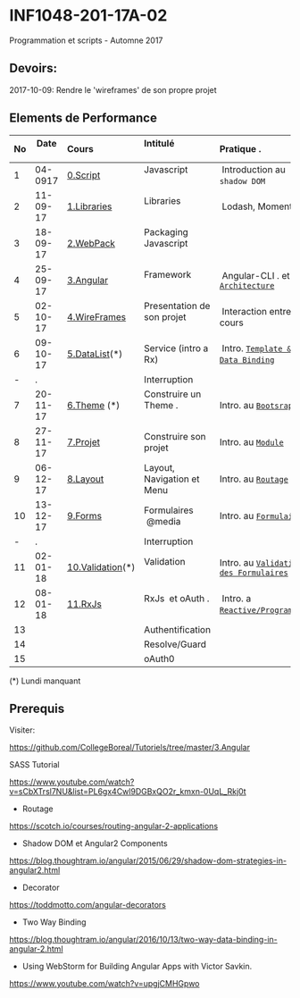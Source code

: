 # INF1048-201-17A-02
Programmation et scripts - Automne 2017

## Devoirs:

2017-10-09: Rendre le 'wireframes' de son propre projet

## Elements de Performance

|No| Date   | Cours                       | Intitulé                                |  Pratique .                            |
|--|--------|:----------------------------|:----------------------------------------|:---------------------------------------|
| 1|04-0917|[0.Script](0.JavaScript)     | Javascript                            |  Introduction au `shadow DOM`           |
| 2|11-09-17|[1.Libraries](1.Libraries)   | Libraries                               |  Lodash, Moment, ...                   |
| 3|18-09-17|[2.WebPack](2.WebPack)       | Packaging Javascript                    |                                        | 
| 4|25-09-17|[3.Angular](3.Angular)       | Framework                               |  Angular-CLI . et [`Architecture`](https://angular.io/guide/architecture) |
| 5|02-10-17|[4.WireFrames](4.WireFrames) | Presentation de son projet              |  Interaction entre les cours           |
| 6|09-10-17|[5.DataList](5.DataList)(*)  | Service (intro a Rx)                    |  Intro. [`Template & Data Binding`](https://angular.io/guide/displaying-data)  |
| -| .      |                             | Interruption                            |                                        |
| 7|20-11-17|[6.Theme](6.Theme) (*)       |  Construire un Theme .                  | Intro. au [`Bootsrapping`](https://angular.io/guide/bootstrapping)  |
| 8|27-11-17|[7.Projet](7.Projet)         | Construire son projet                   | Intro. au [`Module`](https://angular.io/guide/ngmodule) |
| 9|06-12-17|[8.Layout](8.Layout)         | Layout, Navigation et Menu              | Intro. au [`Routage`](https://angular.io/guide/router) |
|10|13-12-17|[9.Forms](9.Forms)           | Formulaires  @media                      | Intro. au [`Formulaires`](https://angular.io/guide/user-input) |
| -| .      |                             | Interruption                            |                                        |
|11|02-01-18|[10.Validation](10.Validation)(*)| Validation                                | Intro. au [`Validation des Formulaires`](https://angular.io/guide/form-validation) |
|12|08-01-18|[11.RxJs](11.RxJs)           | RxJs  et oAuth .                         |  Intro. a [`Reactive/Programming`](https://auth0.com/blog/understanding-reactive-programming-and-rxjs/) |
|13|        |                             | Authentification                        |                                        |
|14|        |                             | Resolve/Guard                           |                                        |
|15|        |                             | oAuth0                                  |                                        |

(*) Lundi manquant

## Prerequis

Visiter:

https://github.com/CollegeBoreal/Tutoriels/tree/master/3.Angular

SASS Tutorial

https://www.youtube.com/watch?v=sCbXTrsl7NU&list=PL6gx4Cwl9DGBxQO2r_kmxn-0UqL_Rkj0t


* Routage

https://scotch.io/courses/routing-angular-2-applications

* Shadow DOM et Angular2 Components

https://blog.thoughtram.io/angular/2015/06/29/shadow-dom-strategies-in-angular2.html

* Decorator

https://toddmotto.com/angular-decorators

* Two Way Binding

https://blog.thoughtram.io/angular/2016/10/13/two-way-data-binding-in-angular-2.html


* Using WebStorm for Building Angular Apps with Victor Savkin.

https://www.youtube.com/watch?v=upgjCMHGpwo
